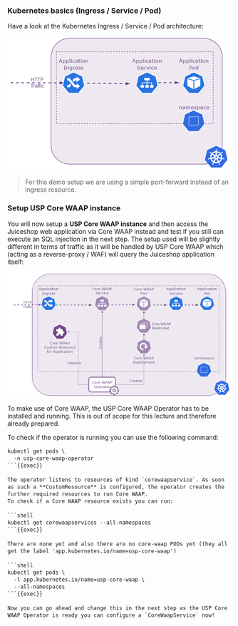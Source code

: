 ### Kubernetes basics (Ingress / Service / Pod)

Have a look at the Kubernetes Ingress / Service / Pod architecture:

![kuberntes ingress / svc / pod](./kubernetes_ingress_svc_pod.png)

> For this demo setup we are using a simple port-forward instead of an ingress resource.

### Setup USP Core WAAP instance

You will now setup a **USP Core WAAP instance** and then access the Juiceshop web application via Core WAAP instead and test if you still can execute an SQL injection in the next step. The setup used will be slightly different in terms of traffic as it will be handled by USP Core WAAP which (acting as a reverse-proxy / WAF) will query the Juiceshop application itself:

![USP Core WAAP setup](./kubernetes_core_waap.png)

To make use of Core WAAP, the USP Core WAAP Operator has to be installed and running. This is out of scope for this lecture and therefore already prepared.

To check if the operator is running you can use the following command:

```shell
kubectl get pods \
  -n usp-core-waap-operator
```{{exec}}

The operator listens to resources of kind `corewaapservice`. As soon as such a **CustomResource** is configured, the operator creates the further required resources to run Core WAAP.
To check if a Core WAAP resource exists you can run:

```shell
kubectl get corewaapservices --all-namespaces
```{{exec}}

There are none yet and also there are no core-waap PODs yet (they all get the label 'app.kubernetes.io/name=usp-core-waap')

```shell
kubectl get pods \
  -l app.kubernetes.io/name=usp-core-waap \
  --all-namespaces
```{{exec}}

Now you can go ahead and change this in the next step as the USP Core WAAP Operator is ready you can configure a `CoreWaapService` now!
